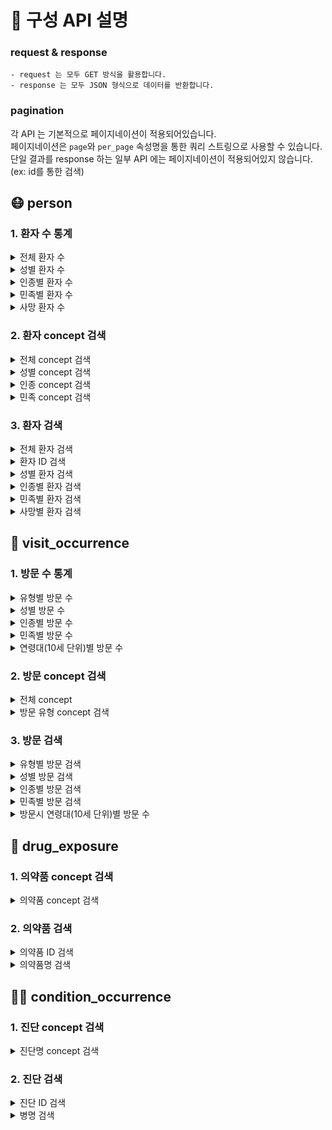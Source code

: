 # 🔎 구성 API 설명

### request & response
    - request 는 모두 GET 방식을 활용합니다.
    - response 는 모두 JSON 형식으로 데이터를 반환합니다.

### pagination <br />
각 API 는 기본적으로 페이지네이션이 적용되어있습니다. <br />
페이지네이션은 `page`와 `per_page` 속성명을 통한 쿼리 스트링으로 사용할 수 있습니다. <br />
단일 결과를 response 하는 일부 API 에는 페이지네이션이 적용되어있지 않습니다. (ex: id를 통한 검색) <br />

## 😷 person

### 1. 환자 수 통계

<details>
<summary> 전체 환자 수</summary>

```
API : /stat/person
response : { 'count': 0 }  
```
</details>

<details>
<summary> 성별 환자 수</summary>

```
API : /stat/person/gender/<string:gender>
response : { 'count': 0 }  
```
</details>

<details>
<summary> 인종별 환자 수</summary>

```
API : /stat/person/race/<string:race>
response : { 'count': 0 }  
```
</details>

<details>
<summary> 민족별 환자 수</summary>

```
API : /stat/person/ethnicity/<string:ethnicity>
response : { 'count': 0 }  
```
</details>

<details>
<summary> 사망 환자 수</summary>

```
API : /stat/person/death
response : { 'count': 0 }  
```
</details>


### 2. 환자 concept 검색

<details>
<summary> 전체 concept 검색</summary>

```
API : /person/concept
response : { 
  'concepts': {
    'gender': [],      
    'race': [],
    'ethnicity': []
  } 
}
```
</details>
<details>
<summary> 성별 concept 검색</summary>

```
API : /person/concept/gender
response : { 
  'concepts': {
    'gender': [],      
  }
}
```
</details>
<details>
<summary> 인종 concept 검색</summary>

```
API : /person/concept/race
response : { 
  'concepts': {
    'race': [],      
  }
}
```
</details>
<details>
<summary> 민족 concept 검색</summary>

```
API : /person/concept/ethnicity
response : { 
  'concepts': {
    'ethnicity': [],      
  }
}
```
</details>

### 3. 환자 검색

<details>
<summary> 전체 환자 검색</summary>

```
API : /person
response : { 
  'person': [{
    'birth': 'Tue, 26 May 1987 00:00:00 GMT',
    'death': false,
    'ethnicity': 'No matching concept',
    'gender': 'MALE',
    'person_id': 2845932,
    'race': 'Asian'
    }, ...
  ],
  'page': 1, 
  'total': 1000
}
```
</details>

<details>
<summary> 환자 ID 검색</summary>

```
API : /person/<string:person_id>
response : { 
  'person': {
    'birth': 'Fri, 18 Apr 1997 00:00:00 GMT',
    'death': false,
    'ethnicity': 'No matching concept',
    'gender': 'FEMALE',
    'person_id': 402435,
    'race': 'White'
  }
}  
```
</details>

<details>
<summary> 성별 환자 검색</summary>

```
API : /person/gender/<string:gender>
response : { 
  'person': [{
    'birth': 'Tue, 26 May 1987 00:00:00 GMT',
    'death': false,
    'ethnicity': 'No matching concept',
    'gender': 'MALE',
    'person_id': 2845932,
    'race': 'Asian'
    }, ...
  ],
  'page': 1, 
  'total': 1000
}
```
</details>

<details>
<summary> 인종별 환자 검색</summary>

```
API : /person/race/<string:race>
response : { 
  'person': [{
    'birth': 'Tue, 26 May 1987 00:00:00 GMT',
    'death': false,
    'ethnicity': 'No matching concept',
    'gender': 'MALE',
    'person_id': 2845932,
    'race': 'Asian'
    }, ...
  ],
  'page': 1, 
  'total': 1000
}
```
</details>

<details>
<summary> 민족별 환자 검색</summary>

```
API : /person/ethnicity/<string:ethnicity>
response : { 
  'person': [{
    'birth': 'Tue, 26 May 1987 00:00:00 GMT',
    'death': false,
    'ethnicity': 'No matching concept',
    'gender': 'MALE',
    'person_id': 2845932,
    'race': 'Asian'
    }, ...
  ],
  'page': 1, 
  'total': 1000
} 
```
</details>

<details>
<summary> 사망별 환자 검색</summary>

```
API : /person/death
Query String: <boolean:isDead> (ex : /person/dead?isDead=true)
response : { 
  'person': [{
    'birth': 'Tue, 26 May 1987 00:00:00 GMT',
    'death': false,
    'ethnicity': 'No matching concept',
    'gender': 'MALE',
    'person_id': 2845932,
    'race': 'Asian'
    }, ...
  ],
  'page': 1, 
  'total': 1000
} 
```
</details>


## 🏥 visit_occurrence

### 1. 방문 수 통계

<details>
<summary> 유형별 방문 수</summary>

```
API : /stat/visit/type/<string:type>
response : { 'count': 0 } 
```
</details>

<details>
<summary> 성별 방문 수</summary>

```
API : /stat/visit/gender/<string:gender>
response : { 'count': 0 } 
```
</details>

<details>
<summary> 인종별 방문 수</summary>

```
API : /stat/visit/race/<string:race>
response : { 'count': 0 }  
```
</details>

<details>
<summary> 민족별 방문 수</summary>

```
API : /stat/visit/ethnicity/<string:ethnicity>
response : { 'count': 0 } 
```
</details>

<details>
<summary> 연령대(10세 단위)별 방문 수</summary>

```
API : /stat/visit/age/<int:age_unit>
response : { 'count': 0 } 
```
</details>


### 2. 방문 concept 검색

<details>
<summary> 전체 concept</summary>

```
API : /visit/concept
response : { 
  'concepts': {
      'type': [
          'Inpatient Visit',
          'Outpatient Visit',
          'Emergency Room Visit'
      ]
  }
}
```
</details>

<details>
<summary> 방문 유형 concept 검색</summary>

```
API : /visit/concept/type
response : { 
  'concepts': {
      'type': [
          'Inpatient Visit',
          'Outpatient Visit',
          'Emergency Room Visit'
      ]
  }
}
```
</details>

### 3. 방문 검색

<details>
<summary> 유형별 방문 검색</summary>

```
API : /visit/type/<string:type>
response : { 
  'visits': [
      {
        'person': {
            'birth': 'Wed, 05 Feb 1936 00:00:00 GMT',
            'death': true,
            'ethnicity': 'No matching concept',
            'gender': 'FEMALE',
            'person_id': 112670,
            'race': 'White'
        },
        'visit_concept_name': 'Inpatient Visit',
        'visit_end_datetime': 'Wed, 06 Feb 1985 20:28:07 GMT',
        'visit_occurrence_id': 645620,
        'visit_start_datetime': 'Tue, 05 Feb 1985 16:28:07 GMT'
      }, ...
  ],
  'page': 1,
  'total': 1309,
}
```
</details>

<details>
<summary> 성별 방문 검색</summary>

```
API : /visit/gender/<string:gender>
response : { 
  'visits': [
      {
        'person': {
            'birth': 'Wed, 05 Feb 1936 00:00:00 GMT',
            'death': true,
            'ethnicity': 'No matching concept',
            'gender': 'FEMALE',
            'person_id': 112670,
            'race': 'White'
        },
        'visit_concept_name': 'Inpatient Visit',
        'visit_end_datetime': 'Wed, 06 Feb 1985 20:28:07 GMT',
        'visit_occurrence_id': 645620,
        'visit_start_datetime': 'Tue, 05 Feb 1985 16:28:07 GMT'
      }, ...
  ],
  'page': 1,
  'total': 1309,
}
```
</details>

<details>
<summary> 인종별 방문 검색</summary>

```
API : /visit/race/<string:race>
response : { 
  'visits': [
      {
        'person': {
            'birth': 'Wed, 05 Feb 1936 00:00:00 GMT',
            'death': true,
            'ethnicity': 'No matching concept',
            'gender': 'FEMALE',
            'person_id': 112670,
            'race': 'White'
        },
        'visit_concept_name': 'Inpatient Visit',
        'visit_end_datetime': 'Wed, 06 Feb 1985 20:28:07 GMT',
        'visit_occurrence_id': 645620,
        'visit_start_datetime': 'Tue, 05 Feb 1985 16:28:07 GMT'
      }, ...
  ],
  'page': 1,
  'total': 1309,
}
```
</details>

<details>
<summary> 민족별 방문 검색</summary>

```
API : /visit/ethnicity/<string:ethnicity>
response : { 
  'visits': [
      {
        'person': {
            'birth': 'Wed, 05 Feb 1936 00:00:00 GMT',
            'death': true,
            'ethnicity': 'No matching concept',
            'gender': 'FEMALE',
            'person_id': 112670,
            'race': 'White'
        },
        'visit_concept_name': 'Inpatient Visit',
        'visit_end_datetime': 'Wed, 06 Feb 1985 20:28:07 GMT',
        'visit_occurrence_id': 645620,
        'visit_start_datetime': 'Tue, 05 Feb 1985 16:28:07 GMT'
      }, ...
  ],
  'page': 1,
  'total': 1309,
}
```
</details>

<details>
<summary> 방문시 연령대(10세 단위)별 방문 수</summary>

```
API : /visit/age/<int:age_unit>
response : { 
  'visits': [
      {
        'person': {
            'birth': 'Wed, 05 Feb 1936 00:00:00 GMT',
            'death': true,
            'ethnicity': 'No matching concept',
            'gender': 'FEMALE',
            'person_id': 112670,
            'race': 'White'
        },
        'visit_concept_name': 'Inpatient Visit',
        'visit_end_datetime': 'Wed, 06 Feb 1985 20:28:07 GMT',
        'visit_occurrence_id': 645620,
        'visit_start_datetime': 'Tue, 05 Feb 1985 16:28:07 GMT'
      }, ...
  ],
  'page': 1,
  'total': 1309,
}
```
</details>

## 💊 drug_exposure

### 1. 의약품 concept 검색

<details>
<summary> 의약품 concept 검색</summary>

```
API : /drug/concept
response : { 
  'concepts': {
    'drug_exposure': [
        'nitroglycerin 0.4 MG/ACTUAT Mucosal Spray',
        'alteplase 100 MG Injection',
        '{28 (norethindrone 0.35 MG Oral Tablet) } Pack [Camila 28 Day]',
        'penicillin V potassium 250 MG Oral Tablet',
        'prednisone 5 MG Oral T,
        ...
    ]
  }
}
```
</details>

### 2. 의약품 검색

<details>
<summary> 의약품 ID 검색</summary>

```
API : /drug/<string:drug_id>
response : { 
 'drug': {
    'drug_exposure_end_datetime': 'Tue, 26 Feb 2002 13:27:57 GMT',
    'drug_exposure_id': 87678794,
    'drug_exposure_name': '3 ML amiodarone hydrochloride 50 MG/ML Prefilled Syringe',
    'drug_exposure_start_datetime': 'Tue, 26 Feb 2002 13:12:57 GMT',
    'person_id': 1553757,
    'visit_occurrence_id': 14893229
  }
}
```
</details>

<details>
<summary> 의약품명 검색</summary>

```
API : /drug
Query String: <string:name> (ex : /drug?name=hydro)
response : { 
 'drugs': [
    {
        'drug_exposure_end_datetime': 'Tue, 26 Feb 2002 13:27:57 GMT',
        'drug_exposure_id': 87678794,
        'drug_exposure_name': '3 ML amiodarone hydrochloride 50 MG/ML Prefilled Syringe',
        'drug_exposure_start_datetime': 'Tue, 26 Feb 2002 13:12:57 GMT',
        'person_id': 1553757,
        'visit_occurrence_id': 14893229
    }, ...
  ],
  'page': 1,
  'total': 10106
}
```
</details>


## 👨‍⚕ condition_occurrence

### 1. 진단 concept 검색

<details>
<summary> 진단명 concept 검색</summary>

```
API : /condition/concept
response : {
  'concepts': {
    'condition_concept': [
        'Traumatic brain injury',
        'Fracture subluxation of wrist',
        'Epilepsy',
        'Pre-eclampsia',
        'Atrial fibrillation',
        ...
    ]
  }
}
```
</details>

### 2. 진단 검색

<details>
<summary> 진단 ID 검색</summary>

```
API : /condition/<string:condition_id>
response : {
  'condition': {
    'condition_concept_name': 'Chill',
    'condition_end_datetime': 'Sat, 18 Apr 2020 00:00:00 GMT',
    'condition_occurrence_id': 11162529,
    'condition_start_datetime': 'Thu, 19 Mar 2020 00:00:00 GMT',
    'person_id': 886110,
    'visit_occurrence_id': 31254226
  }
}
```
</details>

<details>
<summary> 병명 검색</summary>

```
API : /condition
Query String: <string:name> (ex : /condition?name=chill)
response : {
  'conditions': [
      {
          'condition_concept_name': 'Chill',
          'condition_end_datetime': 'Sat, 18 Apr 2020 00:00:00 GMT',
          'condition_occurrence_id': 11162529,
          'condition_start_datetime': 'Thu, 19 Mar 2020 00:00:00 GMT',
          'person_id': 886110,
          'visit_occurrence_id': 31254226
      }, ...
  ],
  'page': 1,
  'total': 99
}
```
</details>
